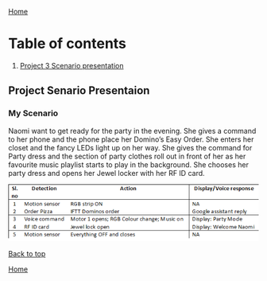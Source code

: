 [Home](https://github.com/AnastasiiaMishchenko/Internationals/blob/master/Rosemary%20Poovattil/Portfolio.md)

# Table of contents

1. [Project 3 Scenario presentation](#pro)

## Project Senario Presentaion<a name="pro"></a>

### My Scenario 

Naomi want to get ready for the party in the evening. She gives a command to her phone and the phone place her Domino’s Easy Order. She enters her closet and the fancy LEDs light up on her way. She gives the command for Party dress and the section of party clothes roll out in front of her as her favourite music playlist starts to play in the background. She chooses her party dress and opens her Jewel locker with her RF ID card.

![alt text](https://github.com/AnastasiiaMishchenko/Internationals/blob/master/Rosemary%20Poovattil/Images/task.png)


<a href="#top">Back to top</a>

[Home](https://github.com/AnastasiiaMishchenko/Internationals/blob/master/Rosemary%20Poovattil/Portfolio.md)

